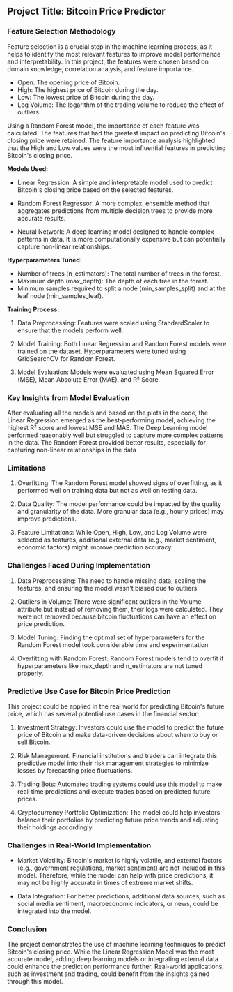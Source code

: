 ## **Project Title:** Bitcoin Price Predictor

### **Feature Selection Methodology**

Feature selection is a crucial step in the machine learning process, as it helps to identify the most relevant features to improve model performance and interpretability. In this project, the features were chosen based on domain knowledge, correlation analysis, and feature importance.

- Open: The opening price of Bitcoin.
- High: The highest price of Bitcoin during the day.
- Low: The lowest price of Bitcoin during the day.
- Log Volume: The logarithm of the trading volume to reduce the effect of outliers.

Using a Random Forest model, the importance of each feature was calculated. The features that had the greatest impact on predicting Bitcoin's closing price were retained. The feature importance analysis highlighted that the High and Low values were the most influential features in predicting Bitcoin's closing price.  

**Models Used:**

- Linear Regression: A simple and interpretable model used to predict Bitcoin's closing price based on the selected features.  

- Random Forest Regressor: A more complex, ensemble method that aggregates predictions from multiple decision trees to provide more accurate results.  

- Neural Network: A deep learning model designed to handle complex patterns in data. It is more computationally expensive but can potentially capture non-linear relationships.

**Hyperparameters Tuned:**

- Number of trees (n_estimators): The total number of trees in the forest.
- Maximum depth (max_depth): The depth of each tree in the forest.
- Minimum samples required to split a node (min_samples_split) and at the leaf node (min_samples_leaf).  

**Training Process:**

1. Data Preprocessing: Features were scaled using StandardScaler to ensure that the models perform well.  

2. Model Training: Both Linear Regression and Random Forest models were trained on the dataset. Hyperparameters were tuned using GridSearchCV for Random Forest.  

3. Model Evaluation: Models were evaluated using Mean Squared Error (MSE), Mean Absolute Error (MAE), and R² Score.  

### **Key Insights from Model Evaluation**

After evaluating all the models and based on the plots in the code, the Linear Regression emerged as the best-performing model, achieving the highest R² score and lowest MSE and MAE. The Deep Learning model performed reasonably well but struggled to capture more complex patterns in the data. The Random Forest provided better results, especially for capturing non-linear relationships in the data

### **Limitations**

1. Overfitting: The Random Forest model showed signs of overfitting, as it performed well on training data but not as well on testing data.  

2. Data Quality: The model performance could be impacted by the quality and granularity of the data. More granular data (e.g., hourly prices) may improve predictions.  

3. Feature Limitations: While Open, High, Low, and Log Volume were selected as features, additional external data (e.g., market sentiment, economic factors) might improve prediction accuracy.  

### **Challenges Faced During Implementation**

1. Data Preprocessing: The need to handle missing data, scaling the features, and ensuring the model wasn't biased due to outliers.  

2. Outliers in Volume: There were significant outliers in the Volume attribute but instead of removing them, their logs were calculated. They were not removed because bitcoin fluctuations can have an effect on price prediction.  

3. Model Tuning: Finding the optimal set of hyperparameters for the Random Forest model took considerable time and experimentation.  

4. Overfitting with Random Forest: Random Forest models tend to overfit if hyperparameters like max_depth and n_estimators are not tuned properly.

### **Predictive Use Case for Bitcoin Price Prediction**

This project could be applied in the real world for predicting Bitcoin's future price, which has several potential use cases in the financial sector:

1. Investment Strategy: Investors could use the model to predict the future price of Bitcoin and make data-driven decisions about when to buy or sell Bitcoin.  

2. Risk Management: Financial institutions and traders can integrate this predictive model into their risk management strategies to minimize losses by forecasting price fluctuations.  

3. Trading Bots: Automated trading systems could use this model to make real-time predictions and execute trades based on predicted future prices.  

4. Cryptocurrency Portfolio Optimization: The model could help investors balance their portfolios by predicting future price trends and adjusting their holdings accordingly.  

### **Challenges in Real-World Implementation**

- Market Volatility: Bitcoin's market is highly volatile, and external factors (e.g., government regulations, market sentiment) are not included in this model. Therefore, while the model can help with price predictions, it may not be highly accurate in times of extreme market shifts.  

- Data Integration: For better predictions, additional data sources, such as social media sentiment, macroeconomic indicators, or news, could be integrated into the model.

### **Conclusion**

The project demonstrates the use of machine learning techniques to predict Bitcoin's closing price. While the Linear Regression Model was the most accurate model, adding deep learning models or integrating external data could enhance the prediction performance further. Real-world applications, such as investment and trading, could benefit from the insights gained through this model.  
